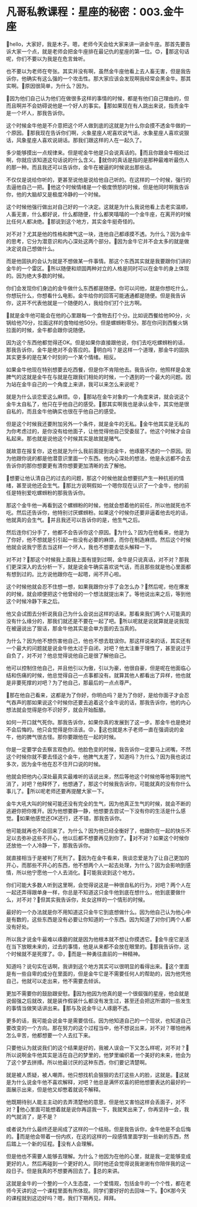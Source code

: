 # 凡哥私教课程：星座的秘密：003.金牛座

🎼hello，大家好，我是木子。嗯，老师今天会给大家来讲一讲金牛座。那首先要告诉大家一个点，就是老师会把金牛座排在最记仇的星座的第一位。😊，🎼那这句话呢，你们不要以为我是在危言耸听。

也不要以为老师在夸张。其实并没有啊，虽然金牛座他看上去人畜无害，但是我告诉你，他确实有这么强的一个攻击性。那大家应该会发现啊我经常会黑金牛。那其实啊。🎼原因很简单，为什么？因为。

🎼因为他们自己认为他们在做很多这样的事情的时候，都是有他们自己理由的，但而且啊并不会妨碍说他是一个好人的事实。🎼那如果现在有人跳出来说，指责金牛是一个坏人，那我告诉你。

这个时候金牛他是不介意把这个坏人做到底的这就是为什么你会摸不透金牛做的一个原因。🎼那我现在告诉你们啊，火象星座人呢喜欢说气话，水象星座人喜欢说狠话，风象星座人喜欢说胡话。那我们跟这样的人在一起久了。

多少能够摸出一点规律来。但是呢金牛他是只会说真话的。🎼而且你跟金牛相处过啊，你就应该知道这句话说的什么含义。🎼就你的真话是指的是那种最难听最伤人的那一种。而且我还可以告诉你，金牛在被逼的时候说出那些话。

不仅仅是说给你听的，更甚至说他是说给他自己听的。在这样的一个时候，强行的去逼他自己一把。🎼他这个时候情绪是一个极度愤怒的时候，但是他同时啊我告诉你，他的大脑却又是极度冷静的一个时候。

这个时候他强行做出对自己好的一个决定。这就是为什么我说他看上去老实温顺，人畜无害，什么都好说，什么都随便，什么都笑嘻嘻的一个金牛座，在离开的时候比任何人都决绝。🎼那说到这个地方，其实金牛挺奇怪的。

对不对？尤其是他的性格和脾气这一块，连他自己都琢摸不透。为什么？因为金牛的思考，它分为潜意识和内心深处这两个部分。🎼因为金牛它并不会太多的就是做决定说自己想做什么。

而是他固执的会认为就是不想做某一件事情。那这个东西其实就是我要跟你们讲的金牛的一个雷区。🎼所以随便和顽固两种对立的人格是同时可以在金牛的身上体现的。因为绝大多数的时候。

你们会发现你们身边的金牛做什么东西都是随便。你可以问他，就是你想吃什么，你想玩什么，你想看什么电影。金牛给你的回答可能通通都是随便。但是我告诉你，这并不代表他就是一个随便的人，我给你们打个比方啊。

🎼就是金牛他可能会在他的心里跟每一个食物去打个分。比如说西餐给他90分，火锅给他70分，拉面这样的食物给他50分。但是螺蛳粉零分。那在你问到西餐火锅拉面的时候，金牛都会跟你说随便。

因为这个东西他都觉得还OK。但是如果你直接跟他说，你们去吃吃螺蛳粉的话，那我告诉你，金牛是绝对不会答应的。🎼明白吗？是这样一个道理，那金牛的固执其实更多的是在某个时刻的一个某个情绪。相反。

如果金牛他现在特别想要去吃西餐，但是你不肯陪他去。我告诉你，他照样是会发脾气的这就是金牛在与就是在跟我们相处的时候，一个遇到的一个最大的问题。因为站在金牛自己的一个角度上来讲，我可以来怎么来说呢？

就是为什么谈恋爱这么麻烦。😡，🎼那站在金牛对象的一个角度来讲，就会说这个金牛太自私了，他只在乎他自己的感受。🎼那其实啊我也是承认金牛，其实他是很自私的，而且金牛他确实也很在乎他自己的感受。

但是这个时候我还要附加另外一个条件，就是金牛的无私。🎼金牛他其实是无私的为你考虑过的，是你没有给他面子，让他觉得他自己受委屈了。他这个时候才会自私起来。那也就是说他这个时候其实是故就是赌气。

就故意在报复你，这也就是为什么我前面提到说金牛，他琢磨不透的一个原因。因为他跟你说的都是他潜意识里面一个东西。他内心深处的想法，他是永远都不会去告诉你的那你想要更有清你想要更加清晰的去了解他。

🎼想要让他认清自己的过去的问题，那这个时候他就会想要抗产生一种抗拒的情绪，甚至说他还会生气。🎼那比方说啊假如一个嗯你现在认识了一个金牛，他的前任是特别爱吃螺蛳粉的那我告诉你。

那这个金牛他一再看到这个螺蛳粉的时候，他就会想着他的前任，所以他就死也不吃。然后还告诉你，他特别讨厌螺蛳粉。如果这个时候你还要非逼着他去吃的话，他就真的会生气。🎼并且我还可以告诉你的是，他生气之后。

然后连你们分手了，他都不会告诉你这个原因。🎼为什么？因为在他看来，他是为了你好，他不想就是引引起一些没有必要的麻烦，而你在制造麻烦。然后这个时候他就会说我宁愿去当这样一个坏人，我也不想要去低头解释一下。

对不对？🎼那这个时候我上面我上面有提到过啊，金牛是只说真话，对不对？那我们更深深入的去分析一下，就是说金牛确实喜欢说气话，而且那些就是他心里面都有想到过的。比方说他跟你在一起嗯，闹不开心啦。

这个时候他就会忍不住想一想，如果我跟你分手了会怎么办？🎼然后呢，他在爆发的时候，就会顺便把这个他曾经的一个想法就提出来了。等他说出来之后，等到他这个时候冷静下来之后。

他又会试图去分析说我自己为什么会说出这样的话来。那看来我们两个人可能真的没有什么缘分的，那我们就还是不要在一起了吧。🎼所以呢就是说就算就是说我现在被逼说出了狠话，那金牛他其实是会单方面的去当真的。

为什么？因为他不想伤害他自己，他也不想去耽误你。那这样说来的话，其实还有一个最大的问题就是说金牛他太过于自闭，对吧？他太注重于理性了，甚至说过于自负了，对不对？他总觉得说他自己是很了解他自己。

他可以控制住他自己，并且他引以为傲，引以为豪，他很自豪，但是呢在他面临心结和伤痛的时候，他总觉得自己一点事都没有。就算其他人都看出了异样，他也就是非要死撑的对吧？为了他自己，那最后的一点点尊严。

🎼那在他自己看来，这都是为了你好，你明白吗？是为了你好，是给你面子才会忍气吞声的那如果说这个时候你还要去追着这个金牛说的话，那我告诉你，他的内心想法就会觉得是你不识好歹，就会开始酝酿。

如何一开口就气死你。那我告诉你，如果你真的发展到了这一步。那金牛也是绝对不会后悔的。他只会觉得是你活该。😡，🎼这也就是木子老师一直在强调说的金牛，他的脾气很古怪。那你要跟他在一起的时候。

你是一定要学会去察言观色的。他脸色变的时候，我告诉你一定要马上闭嘴，不然这个时候你就不要去怪这个金牛，他脾气太差了，知道吗？为什么？因为我也说过多次，因为金牛他在忍不住开口说的时候。

他就会把他内心深处最真实最难听的话说出来，然后等他这个时候他等他等到他气消了，对吧？他释怀了，他想通了，那这个时候我告诉你，可能就真的没有你什么事儿了。🎼所以呢老师还要再提醒大家一下。

金牛大吼大叫的时候可能还没有完全的生气，因为他真正生气的时候，就会不断的逃避你把你推开。因为他想要静一静，他想要去尝试一下没有你的生活是什么感觉。🎼如果他感觉还OK还行，还不错，那我告诉你。

他可能就再也不会回来了。为什么？因为他已经全衡好了，他跟你在一起的快乐不足以去弥补这些不开心，他以后都不想要再见到你了。🎼对不对？如果这个时候你还放他一个人冷静一下，那我告诉你。

就直接相当于是被判了死刑了。🎼因为在金牛看来，我谈恋爱是为了让自己更加的开心，而那些不开心的东西，他不想两个人一起去处理，为什么？因为会影响到感情，所以他宁愿他一个人去消化。🎼可能我说到这个地方。

你们可能大多数人听到这里啊，会觉得说这是一种很自私的行为，对吧？两个人在一起还弄得跟单身一样，你总是不知道这只金牛他到底在想什么，他到底要做什么，对不对？🎼但其实我告诉你，处女这样的一个情形的时候。

最好的一个办法就是你不用知道这只金牛它到底想做什么。因为他自己认为他心中是有数的，这些东西是没有必要让你知道的一个东西。因为知道了对你们两个人都没有好处。

所以我才说金牛最难以琢磨的就是因为他根本就不想让你摸透它。🎼金牛座它是活在当下放眼未来的，过去的事情，他是从来都不会放在眼里的。🎼那我告诉你，这个时候就不是死撑了。😡，🎼而是一种勇往直前的一种精神。

知道吗？说句实在话啊，我讲到这个地方其实可以很明显的看得出来。🎼这个里面是有一些自卑的成分在里面的，但是金牛它是不需要任何人的帮助的，因为他凭他自己，他就可以走出来，他不需要去倾诉。

更加不需要你的鼓励跟安慰。🎼因为他因为他真的是一个很倔强的星座，他会就是说倔强之后就改，就是装作假装什么都没有发生过，甚至还会把这所谓的一些发生的事情当做笑话讲出来。🎼那与及说金牛让人琢磨不透。

更多的话，我可能会说金牛是需要信任。因为他知道自己的一个现状，也知道自己要改变的一个方向。那在努力的这个过程当中，他不想说出来，对不对？哪怕他再怎么辛苦，他都想要一个人去扛下来。

只要他认为就说我们的这个结果是好的，我被人误会一下又怎么样呢，对不对？🎼所以说啊金牛他其实是活在自己的梦里的，他梦里编织着一个美好的未来，他会为了这个梦去拼搏。所以他最讨厌的这种东西，你们要记清楚啊。

就是被人质疑，被人嘲弄。他只想找机会狠狠的去打这些人的脸，这就是。🎼这就是为什么说金牛他不喜欢解释，对吧？他总是满怀欢喜的把他想要表达的最好的一面展示出来，但是他又却憋着就说不解释。

他既期待别人能主主动的去弄清楚他的意思，但是他又害怕这样会丢面子，对不对？🎼他心里面可能想着就是说你再逗我一下，我就笑出来了，你再坚持一会，我的气就消了，是不是？

或者说为什么最终还是闹成了这样的一个结局。但是我告诉你，金牛他是不会后悔的。🎼而是他会带着一份内疚，在这的这样的一段感情里面学到一些新的东西，然后踏上一个新的征程。🎼没有人会理解。

但是他也不需要人能够去理解。为什么？他因为在他的心里，就是我一定能够变成更好的人，然后再碰到一个更好的人。同时他还会觉得说我谢谢有你陪伴我的这一段日子。但是我真的不想要再回去了。🎼总的来讲。

这就是金牛的一个整的一个人生态度，一个爱情观，包括金牛的一个个性，都在老师今天讲的这一个课程里面有所体现。同学们要好好的去回味一下。🎼OK那今天的课程就到这边好吗？嗯，我们下期再见，拜拜。

